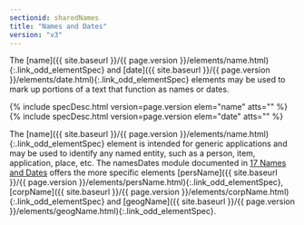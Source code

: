 ```yaml
---
sectionid: sharedNames
title: "Names and Dates"
version: "v3"
---
```




The [name]({{ site.baseurl }}/{{ page.version }}/elements/name.html){:.link_odd_elementSpec} and [date]({{ site.baseurl }}/{{ page.version }}/elements/date.html){:.link_odd_elementSpec} elements may be used to
mark up portions of a text that function as names or dates.



{% include specDesc.html version=page.version elem="name" atts="" %}
{% include specDesc.html version=page.version elem="date" atts="" %}



The [name]({{ site.baseurl }}/{{ page.version }}/elements/name.html){:.link_odd_elementSpec} element is intended for generic applications and may be
used to identify any named entity, such as a person, item, application, place, etc.
The
namesDates module documented in <a class="link_ptr" title="Names and Dates" href="{{ site.baseurl }}/{{ page.version }}/guidelines/namesDates.html">17 Names and Dates</a> offers the more specific
elements [persName]({{ site.baseurl }}/{{ page.version }}/elements/persName.html){:.link_odd_elementSpec}, [corpName]({{ site.baseurl }}/{{ page.version }}/elements/corpName.html){:.link_odd_elementSpec} and [geogName]({{ site.baseurl }}/{{ page.version }}/elements/geogName.html){:.link_odd_elementSpec}.


